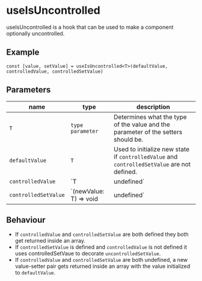# useIsUncontrolled

useIsUncontrolled is a hook that can be used to make a component optionally uncontrolled.

## Example

 `const [value, setValue] = useIsUncontrolled<T>(defaultValue, controlledValue, controlledSetValue)`

## Parameters

  | name | type |  description |
  |-----------|------------|--------|
  | `T` | `type parameter` | Determines what the type of the value and the parameter of the setters should be.  | 
  | `defaultValue` | `T` |  Used to initialize new state if `controlledValue` and `controlledSetValue` are not defined.  |
  | `controlledValue` | `T | undefined` | Gets returned as first array element if it and `controlledSetValue` are defined |
  | `controlledSetValue` | `(newValue: T) => void | undefined` | Is is handled as the `controlledSetValue`  if `controlledValue` is defined. Otherwise it is used to decorate `uncontrolledSetValue`` |

## Behaviour
- If `controlledValue` and `controlledSetValue` are both defined they both get returned inside an array. 
- If `controlledSetValue` is defined and `controlledValue` is not defined it uses controlledSetVaue to decorate `uncontrolledSetValue`.
- If `controlledValue` and `controlledSetValue` are both undefined, a new value-setter pair gets returned inside an array with the value initialized to `defaultValue`.